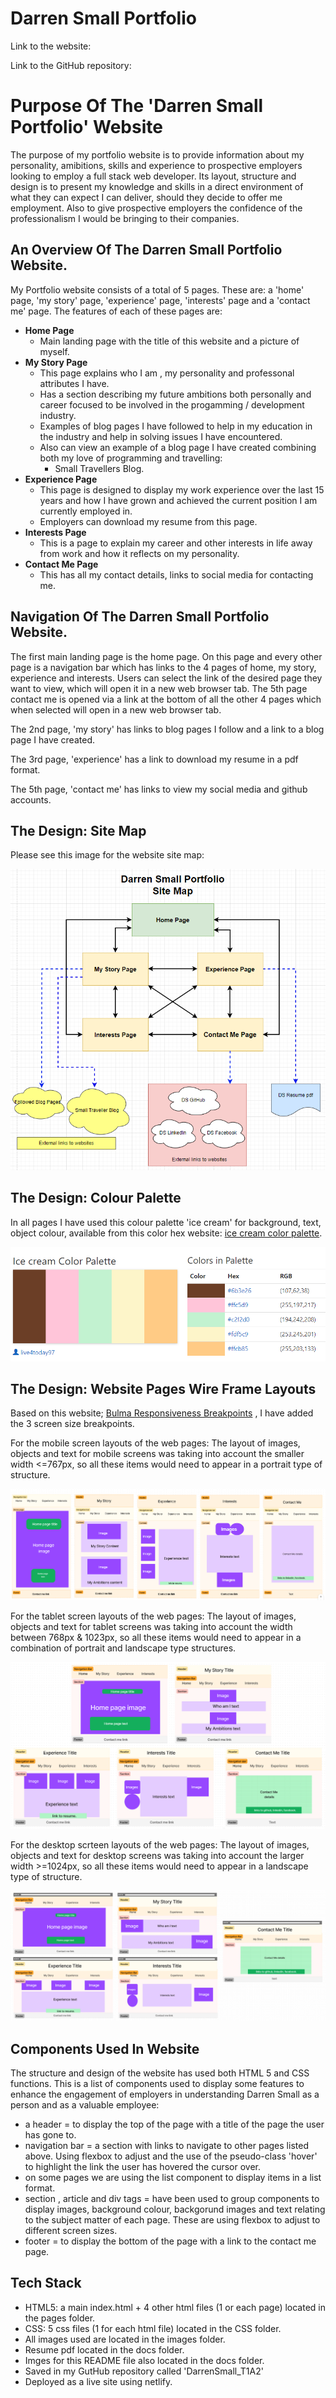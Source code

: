 # Darren Small Portfolio #
Link to the website: 

Link to the GitHub repository:

# **Purpose Of The 'Darren Small Portfolio' Website**
The purpose of my portfolio website is to provide information about my personality, amibitions, skills and experience to prospective employers looking to employ a full stack web developer.
Its layout, structure and design is to present my knowledge and skills in a direct environment of what they can expect I can deliver, should they decide to offer me employment.
Also to give prospective employers the confidence of the professionalism I would be bringing to their companies.

## An Overview Of The Darren Small Portfolio Website. ##
My Portfolio website consists of a total of 5 pages. These are: a 'home' page, 'my story' page, 'experience' page, 'interests' page and a 'contact me' page.
The features of each of these pages are:
- **Home Page**
    - Main landing page with the title of this website and a picture of myself.
- **My Story Page**
    - This page explains who I am , my personality and professonal attributes I have.
    - Has a section describing my future ambitions both personally and career focused to be involved in the progamming / development industry.
    - Examples of blog pages I have followed to help in my education in the industry and help in solving issues I have encountered.
    - Also can view an example of a blog page I have created combining both my love of programming and travelling:
        - Small Travellers Blog.
- **Experience Page**
    - This page is designed to display my work experience over the last 15 years and how I have grown and achieved the current position I am currently employed in.
    - Employers can download my resume from this page.
- **Interests Page**
    - This is a page to explain my career and other interests in life away from work and how it reflects on my personality.
- **Contact Me Page**
    - This has all my contact details, links to social media for contacting me.

## Navigation Of The Darren Small Portfolio Website. ##
The first main landing page is the home page. On this page and every other page is a navigation bar which has links to the 4 pages of home, my story, experience and interests. Users can select the link of the desired page they want to view, which will open it in a new web browser tab.
The 5th page contact me is opened via a link at the bottom of all the other 4 pages which when selected will open in a new web browser tab.

The 2nd page, 'my story' has links to blog pages I follow and a link to a blog page I have created.

The 3rd page, 'experience' has a link to download my resume in a pdf format.

The 5th page, 'contact me' has links to view my social media and github accounts.

## The Design: Site Map ##
Please see this image for the website site map: 

![darren small portfolio site map](./docs/Portfolio%20site%20map.png)

## The Design: Colour Palette ##

In all pages I have used this colour palette 'ice cream' for background, text, object colour, available from this color hex website: [ice cream color palette](https://www.color-hex.com/color-palette/660).

![Ice Cream Color Palette](./docs/colour%20palette%20-%20ice%20cream.png)

## The Design: Website Pages Wire Frame Layouts ##
Based on this website; [Bulma Responsiveness Breakpoints](https://bulma.io/documentation/start/responsiveness/) , I have added the 3 screen size breakpoints.

For the mobile screen layouts of the web pages:
The layout of images, objects and text for mobile screens was taking into account the smaller width <=767px, so all these items would need to appear in a portrait type of structure. 

![mobile screen wire frames](./docs/Mobile%20screen%20wireframes.png)

For the tablet screen layouts of the web pages:
The layout of images, objects and text for tablet screens was taking into account the width between 768px & 1023px, so all these items would need to appear in a combination of portrait and landscape type structures.

![tablet screen wire frames](./docs/Tablet%20screen%20wireframes.png)

For the desktop scrteen layouts of the web pages:
The layout of images, objects and text for desktop screens was taking into account the larger width >=1024px, so all these items would need to appear in a landscape type of structure.

![desktop screen wire frames](./docs/Desktop%20screen%20wireframes.png)

## Components Used In Website ##
The structure and design of the website has used both HTML 5 and CSS functions.
This is a list of components used to display some features to enhance the engagement of employers in understanding Darren Small as a person and as a valuable employee:
- a header = to display the top of the page with a title of the page the user has gone to.
- navigation bar = a section with links to navigate to other pages listed above. Using flexbox to adjust and the use of the pseudo-class 'hover' to highlight the link the user has hovered the cursor over.  
- on some pages we are using the list component to display items in a list format.
- section , article and div tags = have been used to group components to display images, background colour, backgorund images and text relating to the subject matter of each page. These are using flexbox to adjust to different screen sizes.
- footer = to display the bottom of the page with a link to the contact me page.

## Tech Stack ##
- HTML5: a main index.html + 4 other html files (1 or each page) located in the pages folder.
- CSS: 5 css files (1 for each html file) located in the CSS folder.
- All images used are located in the images folder.
- Resume pdf located in the docs folder.
- Imges for this README file also located in the docs folder.
- Saved in my GutHub repository called 'DarrenSmall_T1A2'
- Deployed as a live site using netlify. 
